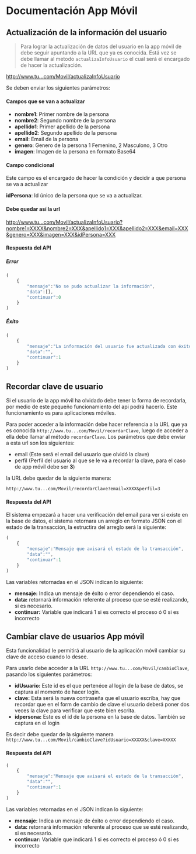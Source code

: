 # Documentación App Móvil

## Actualización de la información del usuario

> Para lograr la actualización de datos del usuario en la app móvil de debe seguir apuntando a la URL que ya es conocida.
Está vez se debe llamar al metodo `actualizaInfoUsuario` el cual será el encargado de hacer la actualización.

http://www.tu...com/Movil/actualizaInfoUsuario

Se deben enviar los siguientes parámetros:


#### Campos que se van a actualizar

* **nombre1**: Primer nombre de la persona
* **nombre2**: Segundo nombre de la persona
* **apellido1**: Primer apellido de la persona
* **apellido2**: Segundo apellido de la persona
* **email**: Email de la persona
* **genero**: Genero de la persona 1 Femenino, 2 Masculono, 3 Otro
* **imagen**: Imagen de la persona en formato Base64

#### Campo condicional

Este campo es el encargado de hacer la condición y decidir a que persona se va a actualizar

**idPersona**: Id único de la persona que se va a actualizar.


#### Debe quedar así la url


http://www.tu...com/Movil/actualizaInfoUsuario?nombre1=XXXX&nombre2=XXX&apellido1=XXX&apellido2=XXX&email=XXX&genero=XXX&imagen=XXX&idPersona=XXX


#### Respuesta del API

##### Error

```javascript
(
	{
		"mensaje":"No se pudo actualizar la información",
		"data":[],
		"continuar":0
	}
)
```

##### Éxito
```javascript
(
	{
		"mensaje":"La información del usuario fue actualizada con éxito",
		"data":"",
		"continuar":1
	}
)
```

## Recordar clave de usuario

Si el usuario de la app móvil ha olvidado debe tener la forma de recordarla, por medio de este pequeño funcionamiento del api podrá hacerlo. Este funcionamiento es para aplicaciones móviles.

Para poder acceder a la información debe hacer referencia a la URL que ya es conocida `http://www.tu...com/Movil/recordarClave`, luego de acceder a ella debe llamar al método `recordarClave`. Los parámetros que debe enviar a esta url son los siguientes:

* email (Este será el email del usuario que olvidó la clave)
* perfil (Perfil del usuario al que se le va a recordar la clave, para el caso de app móvil debe ser **3**)

la URL debe quedar de la siguiente manera:

`http://www.tu...com/Movil/recordarClave?email=XXXX&perfil=3`

#### Respuesta del API

El sistema empezará a hacer una verificación del email para ver si existe en la base de datos, el sistema retornara un arreglo en formato JSON con el estado de la transacción, la estructira del arreglo será la siguiente: 

```javascript
(
	{
		"mensaje":"Mensaje que avisará el estado de la transacción",
		"data":"",
		"continuar":1
	}
)
```

Las variables retornadas en el JSON indican lo siguiente:

* **mensaje:** Indica un mensaje de éxito o error dependiendo el caso.
* **data:** retornará información referente al proceso que se esté realizando, si es necesario.
* **continuar:** Variable que indicará 1 si es correcto el proceso ó 0 si es incorrecto


## Cambiar clave de usuarios App móvil

Esta funcionalidad le permitirá al usuario de la aplicación móvil cambiar su clave de acceso cuando lo desee.

Para usarlo debe acceder a la URL `http://www.tu...com/Movil/cambioClave`, pasando los siguientes parámetros:

* **idUsuario:** Este id es el que pertenéce al login de la base de datos, se captura al momento de hacer login.
* **clave:** Esta será la nueva contraseña que el usuario escriba, hay que recordar que en el form de cambio de clave el usuario deberá poner dos veces la clave para verificar que este bien escrita.
* **idpersona:** Este es el id de la persona en la base de datos. También se captura en el login

Es decir debe quedar de la siguiente manera `http://www.tu...com/Movil/cambioClave?idUsuario=XXXXX&clave=XXXXX`

#### Respuesta del API

```javascript
(
	{
		"mensaje":"Mensaje que avisará el estado de la transacción",
		"data":"",
		"continuar":1
	}
)
```
Las variables retornadas en el JSON indican lo siguiente:

* **mensaje:** Indica un mensaje de éxito o error dependiendo el caso.
* **data:** retornará información referente al proceso que se esté realizando, si es necesario.
* **continuar:** Variable que indicará 1 si es correcto el proceso ó 0 si es incorrecto
